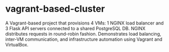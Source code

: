 # vagrant-based-cluster
A Vagrant-based project that provisions 4 VMs: 1 NGINX load balancer and 3 Flask API servers connected to a shared PostgreSQL DB. NGINX distributes requests in round-robin fashion. Demonstrates load balancing, inter-VM communication, and infrastructure automation using Vagrant and VirtualBox.
